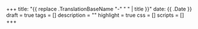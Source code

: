 +++
title: "{{ replace .TranslationBaseName "-" " " | title }}"
date: {{ .Date }}
draft = true
tags = []
description = ""
highlight = true
css = []
scripts = []
+++